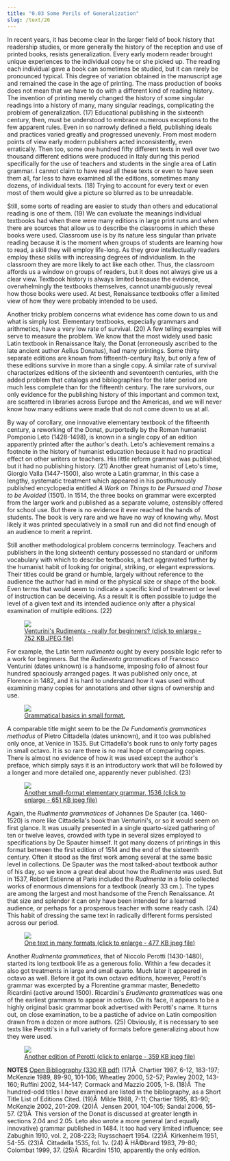 ```yaml
---
title: "0.03 Some Perils of Generalization"
slug: /text/26
---
```

In recent years, it has become clear in the larger field of book history that readership studies, or more generally the history of the reception and use of printed books, resists generalization. Every early modern reader brought unique experiences to the individual copy he or she picked up. The reading each individual gave a book can sometimes be studied, but it can rarely be pronounced typical. This degree of variation obtained in the manuscript age and remained the case in the age of printing. The mass production of books does not mean that we have to do with a different kind of reading history. The invention of printing merely changed the history of some singular readings into a history of many, many singular readings, complicating the problem of generalization. (17) Educational publishing in the sixteenth century, then, must be understood to embrace numerous exceptions to the few apparent rules. Even in so narrowly defined a field, publishing ideals and practices varied greatly and progressed unevenly. From most modern points of view early modern publishers acted inconsistently, even erratically. Then too, some one hundred fifty different texts in well over two thousand different editions were produced in Italy during this period specifically for the use of teachers and students in the single area of Latin grammar. I cannot claim to have read all these texts or even to have seen them all, far less to have examined all the editions, sometimes many dozens, of individual texts. (18) Trying to account for every text or even most of them would give a picture so blurred as to be unreadable.

Still, some sorts of reading are easier to study than others and educational reading is one of them. (19) We can evaluate the meanings individual textbooks had when there were many editions in large print runs and when there are sources that allow us to describe the classrooms in which these books were used. Classroom use is by its nature less singular than private reading because it is the moment when groups of students are learning how to read, a skill they will employ life-long. As they grow intellectually readers employ these skills with increasing degrees of individualism. In the classroom they are more likely to act like each other. Thus, the classroom affords us a window on groups of readers, but it does not always give us a clear view. Textbook history is always limited because the evidence, overwhelmingly the textbooks themselves, cannot unambiguously reveal how those books were used. At best, Renaissance textbooks offer a limited view of how they were probably intended to be used.

Another tricky problem concerns what evidence has come down to us and what is simply lost. Elementary textbooks, especially grammars and arithmetics, have a very low rate of survival. (20) A few telling examples will serve to measure the problem. We know that the most widely used basic Latin textbook in Renaissance Italy, the Donat (erroneously ascribed to the late ancient author Aelius Donatus), had many printings. Some thirty separate editions are known from fifteenth-century Italy, but only a few of these editions survive in more than a single copy. A similar rate of survival characterizes editions of the sixteenth and seventeenth centuries, with the added problem that catalogs and bibliographies for the later period are much less complete than for the fifteenth century. The rare survivors, our only evidence for the publishing history of this important and common text, are scattered in libraries across Europe and the Americas, and we will never know how many editions were made that do not come down to us at all.

By way of corollary, one innovative elementary textbook of the fifteenth century, a reworking of the Donat, purportedly by the Roman humanist Pomponio Leto (1428-1498), is known in a single copy of an edition apparently printed after the author's death. Leto's achievement remains a footnote in the history of humanist education because it had no practical effect on other writers or teachers. His little reform grammar was published, but it had no publishing history. (21) Another great humanist of Leto's time, Giorgio Valla (1447-1500), also wrote a Latin grammar, in this case a lengthy, systematic treatment which appeared in his posthumously published encyclopedia entitled <em>A Work on Things to be Pursued and Those to be Avoided</em> (1501). In 1514, the three books on grammar were excerpted from the larger work and published as a separate volume, ostensibly offered for school use. But there is no evidence it ever reached the hands of students. The book is very rare and we have no way of knowing why. Most likely it was printed speculatively in a small run and did not find enough of an audience to merit a reprint.

Still another methodological problem concerns terminology. Teachers and publishers in the long sixteenth century possessed no standard or uniform vocabulary with which to describe textbooks, a fact aggravated further by the humanist habit of looking for original, striking, or elegant expressions. Their titles could be grand or humble, largely without reference to the audience the author had in mind or the physical size or shape of the book. Even terms that would seem to indicate a specific kind of treatment or level of instruction can be deceiving. As a result it is often possible to judge the level of a given text and its intended audience only after a physical examination of multiple editions. (22)
<p style="text-align: center;"></p>


<figure class="mkdn-figure">
    <a href="images_full/0.00_Introduction/HFS_118.01.jpg" class="mkdn-image-link">
    <img class="mkdn-image" src="images_full/0.00_Introduction/HFS_118.01.jpg" />
    <figcaption class="mkdn-figcaption">Venturini's Rudiments - really for beginners? (click to enlarge - 752 KB JPEG file)</figcaption>
    </a>
</figure>

For example, the Latin term <em>rudimenta</em> ought by every possible logic refer to a work for beginners. But the <em>Rudimenta grammatices</em> of Francesco Venturini (dates unknown) is a handsome, imposing folio of almost four hundred spaciously arranged pages. It was published only once, at Florence in 1482, and it is hard to understand how it was used without examining many copies for annotations and other signs of ownership and use.

<figure class="mkdn-figure">
    <a href="images_full/0.00_Introduction/Case-X-674.172-Citadella-Methodus,-title-page-w-ruler.jpg" class="mkdn-image-link">
    <img class="mkdn-image" src="images_full/0.00_Introduction/Case-X-674.172-Citadella-Methodus,-title-page-w-ruler.jpg" />
    <figcaption class="mkdn-figcaption">Grammatical basics in small format.</figcaption>
    </a>
</figure>

A comparable title might seem to be the <em>De Fundamentis grammatices methodus</em> of Pietro Cittadella (dates unknown), and it too was published only once, at Venice in 1535. But Cittadella's book runs to only forty pages in small octavo. It is so rare there is no real hope of comparing copies. There is almost no evidence of how it was used except the author's preface, which simply says it is an introductory work that will be followed by a longer and more detailed one, apparently never published. (23)

<figure class="mkdn-figure">
    <a href="images_full/0.00_Introduction/Case-X-674.225,-Grammatica,-Despautere,-first-title-page.jpg" class="mkdn-image-link">
    <img class="mkdn-image" src="images_full/0.00_Introduction/Case-X-674.225,-Grammatica,-Despautere,-first-title-page.jpg" />
    <figcaption class="mkdn-figcaption"> Another small-format elementary grammar, 1536 (click to enlarge - 651 KB jpeg file)</figcaption>
    </a>
</figure>

Again, the <em>Rudimenta grammatices</em> of Johannes De Spauter (ca. 1460-1520) is more like Cittadella's book than Venturini's, or so it would seem on first glance. It was usually presented in a single quarto-sized gathering of ten or twelve leaves, crowded with type in several sizes employed to specifications by De Spauter himself. It got many dozens of printings in this format between the first edition of 1514 and the end of the sixteenth century. Often it stood as the first work among several at the same basic level in collections. De Spauter was the most talked-about textbook author of his day, so we know a great deal about how the <em>Rudimenta </em>was used. But in 1537, Robert Estienne at Paris included the <em>Rudimenta</em> in a folio collected works of enormous dimensions for a textbook (nearly 33 cm.). The types are among the largest and most handsome of the French Renaissance. At that size and splendor it can only have been intended for a learned audience, or perhaps for a prosperous teacher with some ready cash. (24) This habit of dressing the same text in radically different forms persisted across our period.

<figure class="mkdn-figure">
    <a href="images_full/0.00_Introduction/three_grammars.jpg" class="mkdn-image-link">
    <img class="mkdn-image" src="images_full/0.00_Introduction/three_grammars.jpg" />
    <figcaption class="mkdn-figcaption">One text in many formats (click to enlarge - 477 KB jpeg file)</figcaption>
    </a>
</figure>

Another <em>Rudimenta grammatices</em>, that of Niccolo Perotti (1430-1480), started its long textbook life as a generous folio. Within a few decades it also got treatments in large and small quarto. Much later it appeared in octavo as well. Before it got its own octavo editions, however, Perotti's grammar was excerpted by a Florentine grammar master, Benedetto Ricardini (active around 1500). Ricardini's <em>Erudimenta grammatices</em> was one of the earliest grammars to appear in octavo. On its face, it appears to be a highly original basic grammar book advertised with Perotti's name. It turns out, on close examination, to be a pastiche of advice on Latin composition drawn from a dozen or more authors. (25) Obviously, it is necessary to see texts like Perotti's in a full variety of formats before generalizing about how they were used.

<figure class="mkdn-figure">
    <a href="images_full/0.00_Introduction/Inc.6141,-Rudimenta-grammatices,-folio.1r.jpg" class="mkdn-image-link">
    <img class="mkdn-image" src="images_full/0.00_Introduction/Inc.6141,-Rudimenta-grammatices,-folio.1r.jpg" />
    <figcaption class="mkdn-figcaption">Another edition of Perotti (click to enlarge - 359 KB jpeg file)</figcaption>
    </a>
</figure>

<strong>NOTES</strong>
<a href="http://www.humanismforsale.org/bibliography.pdf" target="new">Open Bibliography (330 KB pdf)</a>
(17)Â  Chartier 1987, 6-12, 183-197; McKenzie 1989, 89-90, 101-106; Wheatley 2000, 52-57; Pawley 2002, 143-160; Ruffini 2002, 144-147; Cormack and Mazzio 2005, 1-8.
(18)Â  The hundred-odd titles I <em>have</em> examined are listed in the bibliography, as a Short Title List of Editions Cited.
(19)Â  Milde 1988, 7-11; Chartier 1995, 83-90; McKenzie 2002, 201-209.
(20)Â  Jensen 2001, 104-105; Sandal 2006, 55-57.
(21)Â  This version of the Donat is discussed at greater length in sections 2.04 and 2.05. Leto also wrote a more general (and equally innovative) grammar published in 1484. It too had very limited influence; see Zabughin 1910, vol. 2, 208-223; Ruysschaert 1954.
(22)Â  Kirkenheim 1951, 54-55.
(23)Â  Cittadella 1535, fol. 1v.
(24) Â HÃ©brard 1983, 79-80; Colombat 1999, 37.
(25)Â  Ricardini 1510, apparently the only edition.
